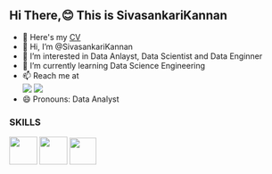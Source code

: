 ## Hi There,😊 This is SivasankariKannan

- 🔭 Here's my [CV](https://sivasankari-kannan-cv.tiiny.site/)
- 👋 Hi, I’m @SivasankariKannan
- 👀 I’m interested in Data Anlayst, Data Scientist and Data Enginner
- 🌱 I’m currently learning Data Science Engineering
- 📫 Reach me at
<br /> [<img src="https://img.shields.io/badge/Twitter-1DA1F2?style=for-the-badge&logo=twitter&logoColor=white" />]([https://x.com/SivasankariKan8]) [<img src="https://img.shields.io/badge/LinkedIn-0077B5?style=for-the-badge&logo=linkedin&logoColor=white" />]([(https://www.linkedin.com/in/sivasankari-kannan)])
- 😄 Pronouns: Data Analyst
 

<!---
SivasankariKannan/SivasankariKannan is a ✨ special ✨ repository because its `README.md` (this file) appears on your GitHub profile.
You can click the Preview link to take a look at your changes.
--->
### SKILLS
<img height="50" width="50" src="https://img.icons8.com/color/48/000000/python.png" />  <img height="50" width="50" src="https://img.icons8.com/color/48/000000/mysql-logo.png"/>   <img width="48" height="48" src="https://img.icons8.com/color/48/tableau-software.png">

